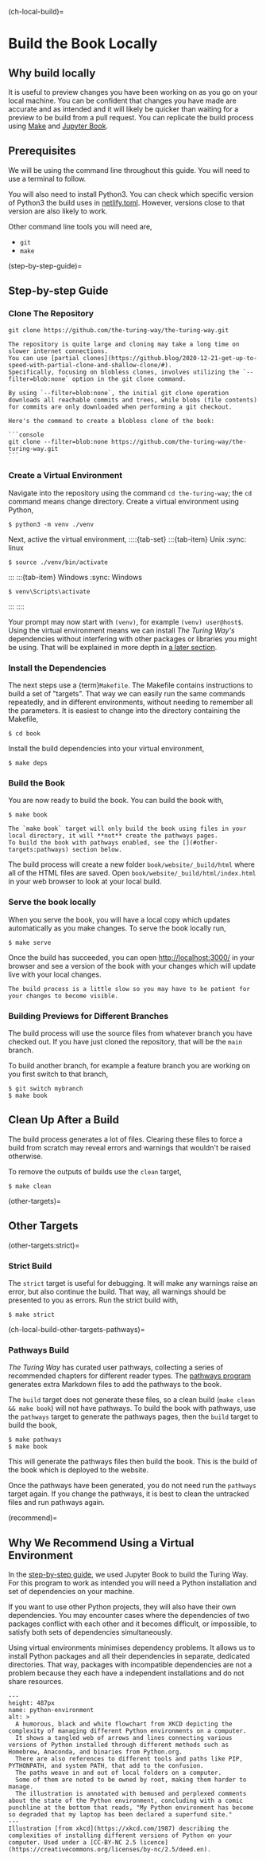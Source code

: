 (ch-local-build)=
# Build the Book Locally

## Why build locally

It is useful to preview changes you have been working on as you go on your local machine.
You can be confident that changes you have made are accurate and as intended and it will likely be quicker than waiting for a preview to be build from a pull request.
You can replicate the build process using [Make](#rr-make) and [Jupyter Book](https://jupyterbook.org/en/stable/intro.html).

## Prerequisites

We will be using the command line throughout this guide.
You will need to use a terminal to follow.

You will also need to install Python3.
You can check which specific version of Python3 the build uses in [netlify.toml](https://github.com/the-turing-way/the-turing-way/blob/main/netlify.toml).
However, versions close to that version are also likely to work.

Other command line tools you will need are,

- `git`
- `make`

(step-by-step-guide)=
## Step-by-step Guide

### Clone The Repository

```console
git clone https://github.com/the-turing-way/the-turing-way.git
```

````{note}
The repository is quite large and cloning may take a long time on slower internet connections.
You can use [partial clones](https://github.blog/2020-12-21-get-up-to-speed-with-partial-clone-and-shallow-clone/#).
Specifically, focusing on blobless clones, involves utilizing the `--filter=blob:none` option in the git clone command.

By using `--filter=blob:none`, the initial git clone operation downloads all reachable commits and trees, while blobs (file contents) for commits are only downloaded when performing a git checkout.

Here's the command to create a blobless clone of the book:

```console
git clone --filter=blob:none https://github.com/the-turing-way/the-turing-way.git
```
````

### Create a Virtual Environment

Navigate into the repository using the command `cd the-turing-way`; the `cd` command means change directory.
Create a virtual environment using Python,

```console
$ python3 -m venv ./venv
```

Next, active the virtual environment,
::::{tab-set}
:::{tab-item} Unix
:sync: linux
```console
$ source ./venv/bin/activate
```
:::
:::{tab-item} Windows
:sync: Windows
```console
$ venv\Scripts\activate
```
:::
::::


Your prompt may now start with `(venv)`, for example `(venv) user@host$`.
Using the virtual environment means we can install _The Turing Way's_ dependencies without interfering with other packages or libraries you might be using.
That will be explained in more depth in [a later section](#recommend).

### Install the Dependencies

The next steps use a {term}`Makefile`.
The Makefile contains instructions to build a set of "targets".
That way we can easily run the same commands repeatedly, and in different environments, without needing to remember all the parameters.
It is easiest to change into the directory containing the Makefile,

```console
$ cd book
```

Install the build dependencies into your virtual environment,

```console
$ make deps
```

### Build the Book

You are now ready to build the book.
You can build the book with,

```console
$ make book
```

````{attention}
The `make book` target will only build the book using files in your local directory, it will **not** create the pathways pages.
To build the book with pathways enabled, see the [](#other-targets:pathways) section below.
````

The build process will create a new folder `book/website/_build/html` where all of the HTML files are saved.
Open `book/website/_build/html/index.html` in your web browser to look at your local build.

### Serve the book locally

When you serve the book, you will have a local copy which updates automatically as you make changes.
To serve the book locally run,

```console
$ make serve
```

Once the build has succeeded, you can open <http://localhost:3000/> in your browser and see a version of the book with your changes which will update live with your local changes.

```{warning}
The build process is a little slow so you may have to be patient for your changes to become visible.
```

### Building Previews for Different Branches

The build process will use the source files from whatever branch you have checked out.
If you have just cloned the repository, that will be the `main` branch.

To build another branch, for example a feature branch you are working on you first switch to that branch,

```console
$ git switch mybranch
$ make book
```

## Clean Up After a Build

The build process generates a lot of files.
Clearing these files to force a build from scratch may reveal errors and warnings that wouldn't be raised otherwise.

To remove the outputs of builds use the `clean` target,

```console
$ make clean
```

(other-targets)=
## Other Targets

(other-targets:strict)=
### Strict Build

The `strict` target is useful for debugging.
It will make any warnings raise an error, but also continue the build.
That way, all warnings should be presented to you as errors.
Run the strict build with,

```console
$ make strict
```

(ch-local-build-other-targets-pathways)=
### Pathways Build

_The Turing Way_ has curated user pathways, collecting a series of recommended chapters for different reader types.
The [pathways program](https://github.com/the-turing-way/pathways) generates extra Markdown files to add the pathways to the book.

The `build` target does not generate these files, so a clean build (`make clean && make book`) will not have pathways.
To build the book with pathways, use the `pathways` target to generate the pathways pages, then the `build` target to build the book,

```console
$ make pathways
$ make book
```

This will generate the pathways files then build the book.
This is the build of the book which is deployed to the website.

Once the pathways have been generated, you do not need run the `pathways` target again.
If you change the pathways, it is best to clean the untracked files and run pathways again.

(recommend)=
## Why We Recommend Using a Virtual Environment

In the [step-by-step guide](#step-by-step-guide), we used Jupyter Book to build the Turing Way.
For this program to work as intended you will need a Python installation and set of dependencies on your machine.

If you want to use other Python projects, they will also have their own dependencies.
You may encounter cases where the dependencies of two packages conflict with each other and it becomes difficult, or impossible, to satisfy both sets of dependencies simultaneously.

Using virtual environments minimises dependency problems.
It allows us to install Python packages and all their dependencies in separate, dedicated directories.
That way, packages with incompatible dependencies are not a problem because they each have a independent installations and do not share resources.

```{figure} https://imgs.xkcd.com/comics/python_environment.png
---
height: 487px
name: python-environment
alt: >
  A humorous, black and white flowchart from XKCD depicting the complexity of managing different Python environments on a computer.
  It shows a tangled web of arrows and lines connecting various versions of Python installed through different methods such as Homebrew, Anaconda, and binaries from Python.org.
  There are also references to different tools and paths like PIP, PYTHONPATH, and system PATH, that add to the confusion.
  The paths weave in and out of local folders on a computer.
  Some of them are noted to be owned by root, making them harder to manage.
  The illustration is annotated with bemused and perplexed comments about the state of the Python environment, concluding with a comic punchline at the bottom that reads, "My Python environment has become so degraded that my laptop has been declared a superfund site."
---
Illustration [from xkcd](https://xkcd.com/1987) describing the complexities of installing different versions of Python on your computer. Used under a [CC-BY-NC 2.5 licence](https://creativecommons.org/licenses/by-nc/2.5/deed.en).
```
